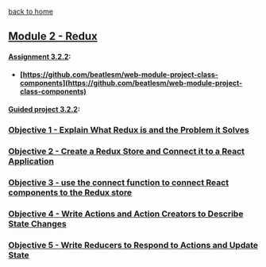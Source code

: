 [back to home](https://github.com/beatlesm/)

## [Module 2 - Redux](https://github.com/beatlesm/web/tree/main/3.2/Module322)

#### [Assignment 3.2.2](https://github.com/beatlesm/web/tree/main/3.2/Module322/Assignment322):

-   **[https://github.com/beatlesm/web-module-project-class-components](https://github.com/beatlesm/web-module-project-class-components)**
   
#### [Guided project 3.2.2](https://github.com/beatlesm/web/tree/main/3.2/Module322/guided322):


### [Objective 1 - Explain What Redux is and the Problem it Solves](./Objects/Object_1.md)

### [Objective 2 - Create a Redux Store and Connect it to a React Application](./Objects/Object_2.md)

### [Objective 3 - use the connect function to connect React components to the Redux store](./Objects/Object_3.md)

### [Objective 4 - Write Actions and Action Creators to Describe State Changes](./Objects/Object_4.md)

### [Objective 5 - Write Reducers to Respond to Actions and Update State](./Objects/Object_5.md)
